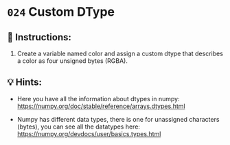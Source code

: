 # `024` Custom DType

## 📝 Instructions:

1. Create a variable named color and assign a custom dtype that describes a color as four unsigned bytes (RGBA).

## 💡 Hints:

+ Here you have all the information about dtypes in numpy: https://numpy.org/doc/stable/reference/arrays.dtypes.html

+ Numpy has different data types, there is one for unassigned characters (bytes), you can see all the datatypes here: https://numpy.org/devdocs/user/basics.types.html